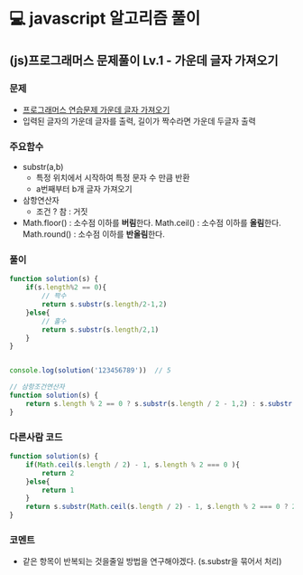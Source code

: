 # 💻 javascript 알고리즘 풀이

## (js)프로그래머스 문제풀이 Lv.1 - 가운데 글자 가져오기

### 문제

- [프로그래머스 연습문제 가운데 글자 가져오기](https://programmers.co.kr/learn/courses/30/lessons/12903?language=javascript)
- 입력된 글자의 가운데 글자를 출력, 길이가 짝수라면 가운데 두글자 출력

### 주요함수

- substr(a,b)
  - 특정 위치에서 시작하여 특정 문자 수 만큼 반환
  - a번째부터 b개 글자 가져오기
- 삼항연산자
  - 조건 ? 참 : 거짓
- Math.floor() : 소수점 이하를 **버림**한다.
  Math.ceil() : 소수점 이하를 **올림**한다.
  Math.round() : 소수점 이하를 **반올림**한다.

### 풀이

```javascript
function solution(s) {
    if(s.length%2 == 0){ 
        // 짝수
        return s.substr(s.length/2-1,2)
    }else{ 
        // 홀수
        return s.substr(s.length/2,1)
    }   
}


console.log(solution('123456789'))  // 5
```

```javascript
// 삼항조건연산자
function solution(s) {
	return s.length % 2 == 0 ? s.substr(s.length / 2 - 1,2) : s.substr(s.length / 2,1)
}
```





### 다른사람 코드

```javascript
function solution(s) {
    if(Math.ceil(s.length / 2) - 1, s.length % 2 === 0 ){
        return 2
    }else{
        return 1
    }
    return s.substr(Math.ceil(s.length / 2) - 1, s.length % 2 === 0 ? 2 : 1);
}
```



### 코멘트

- 같은 항목이 반복되는 것을줄일 방법을 연구해야겠다. (s.substr을 묶어서 처리)



